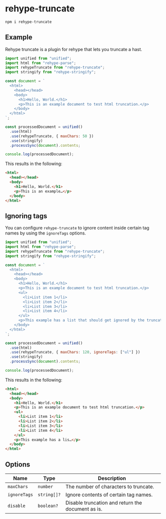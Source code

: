 # rehype-truncate

```bash
npm i rehype-truncate
```

## Example

Rehype truncate is a plugin for rehype that lets you truncate a hast.

```js
import unified from "unified";
import html from "rehype-parse";
import rehypeTruncate from "rehype-truncate";
import stringify from "rehype-stringify";

const document = `
  <html>
    <head></head>
    <body>
      <h1>Hello, World.</h1>
      <p>This is an example document to test html truncation.</p>
    </body>
  </html>
`;

const processedDocument = unified()
  .use(html)
  .use(rehypeTruncate, { maxChars: 50 })
  .use(stringify)
  .processSync(document).contents;

console.log(processedDocument);
```

This results in the following:

```html
<html>
  <head></head>
  <body>
    <h1>Hello, World.</h1>
    <p>This is an example…</p>
  </body>
</html>
```

## Ignoring tags

You can configure `rehype-truncate` to ignore content inside certain tag names by using the `ignoreTags` options.

```js
import unified from "unified";
import html from "rehype-parse";
import rehypeTruncate from "rehype-truncate";
import stringify from "rehype-stringify";

const document = `
  <html>
    <head></head>
    <body>
      <h1>Hello, World.</h1>
      <p>This is an example document to test html truncation.</p>
      <ul>
        <li>List item 1</li>
        <li>List item 2</li>
        <li>List item 3</li>
        <li>List item 4</li>
      </ul>
      <p>This example has a list that should get ignored by the truncation character count.</p>
    </body>
  </html>
`;

const processedDocument = unified()
  .use(html)
  .use(rehypeTruncate, { maxChars: 120, ignoreTags: ["ul"] })
  .use(stringify)
  .processSync(document).contents;

console.log(processedDocument);
```

This results in the following:

```html
<html>
  <head></head>
  <body>
    <h1>Hello, World.</h1>
    <p>This is an example document to test html truncation.</p>
    <ul>
      <li>List item 1</li>
      <li>List item 2</li>
      <li>List item 3</li>
      <li>List item 4</li>
    </ul>
    <p>This example has a lis…</p>
  </body>
</html>
```

## Options

| Name         | Type        | Description                                       |
| ------------ | ----------- | ------------------------------------------------- |
| `maxChars`   | `number`    | The number of characters to truncate.             |
| `ignoreTags` | `string[]?` | Ignore contents of certain tag names.             |
| `disable`    | `boolean?`  | Disable truncation and return the document as is. |
